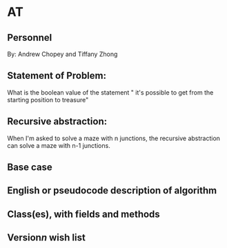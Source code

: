 # AT
## Personnel
By: Andrew Chopey and Tiffany Zhong
## Statement of Problem:
What is the boolean value of the statement " it's possible to get from the starting position to treasure"
## Recursive abstraction:
When I'm asked to solve a maze with n junctions, the recursive abstraction can solve a maze with n-1 junctions.
## Base case
## English or pseudocode description of algorithm
## Class(es), with fields and methods
## Version*n* wish list
